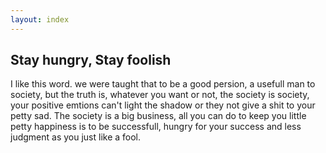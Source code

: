 ```yaml
---
layout: index
---
```


<h2>Stay hungry, Stay foolish</h2>
<p class="justpalm">I like this word. we were taught that to be a good persion, a usefull man to society, but the truth is, whatever you want or not, the society is society, your positive emtions can't light the shadow or they not give a shit to your petty sad. The society is a big business, all you can do to keep you little petty happiness is to be successfull, hungry for your success and less judgment as you just like a fool.</p>
